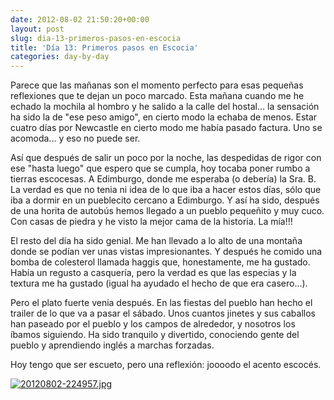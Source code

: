 ```yaml
---
date: 2012-08-02 21:50:20+00:00
layout: post
slug: dia-13-primeros-pasos-en-escocia
title: 'Día 13: Primeros pasos en Escocia'
categories: day-by-day
---
```


Parece que las mañanas son el momento perfecto para esas pequeñas reflexiones que te dejan un poco marcado. Esta mañana cuando me he echado la mochila al hombro y he salido a la calle del hostal... la sensación ha sido la de "ese peso amigo", en cierto modo la echaba de menos. Estar cuatro días por Newcastle en cierto modo me había pasado factura. Uno se acomoda... y eso no puede ser.

Así que después de salir un poco por la noche, las despedidas de rigor con ese "hasta luego" que espero que se cumpla, hoy tocaba poner rumbo a tierras escocesas. A Edimburgo, donde me esperaba (o debería) la Sra. B. La verdad es que no tenia ni idea de lo que iba a hacer estos días, sólo que iba a dormir en un pueblecito cercano a Edimburgo. Y así ha sido, después de una horita de autobús hemos llegado a un pueblo pequeñito y muy cuco. Con casas de piedra y he visto la mejor cama de la historia. La mía!!!

El resto del día ha sido genial. Me han llevado a lo alto de una montaña donde se podían ver unas vistas impresionantes. Y después he comido una bomba de colesterol llamada haggis que, honestamente, me ha gustado. Había un regusto a casquería, pero la verdad es que las especias y la textura me ha gustado (igual ha ayudado el hecho de que era casero...).

Pero el plato fuerte venia después. En las fiestas del pueblo han hecho el trailer de lo que va a pasar el sábado. Unos cuantos jinetes y sus caballos han paseado por el pueblo y los campos de alrededor, y nosotros los íbamos siguiendo. Ha sido tranquilo y divertido, conociendo gente del pueblo y aprendiendo inglés a marchas forzadas.

Hoy tengo que ser escueto, pero una reflexión: joooodo el acento escocés.

[![20120802-224957.jpg](http://blog.migueljulian.com/wp-content/uploads/20120802-224957.jpg)](http://blog.migueljulian.com/wp-content/uploads/20120802-224957.jpg)
